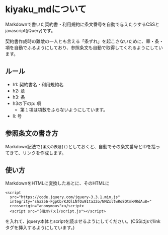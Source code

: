 # kiyaku_mdについて
Markdownで書いた契約書・利用規約に条文番号を自動で与えたりするCSSとjavascript(jQuery)です。

契約書作成時の難敵の一人とも言える「条ずれ」を起こさないために、章・条・項を自動でふるようにしており、参照条文も自動で取得してくれるようにしています。

## ルール
- h1: 契約書名・利用規約名
- h2: 章
- h3: 条
- h3の下のp: 項
  - 第１項は項数をふらないようにしています。
- li: 号

## 参照条文の書き方
Markdown記法で```[条文の表題]()```としておくと、自動でその条文番号とIDを拾ってきて、リンクを作成します。

## 使い方
MarkdownをHTMLに変換したあとに、そのHTMLに

```
<script
  src="https://code.jquery.com/jquery-3.3.1.min.js"
  integrity="sha256-FgpCb/KJQlLNfOu91ta32o/NMZxltwRo8QtmkMRdAu8="
  crossorigin="anonymous"></script>
  <script src="[相対パス]/script.js"></script>
```

を入れて、jquery本体とscriptを読ませるようにしてください。(CSSはjsでlinkタグを挿入するようにしています。)